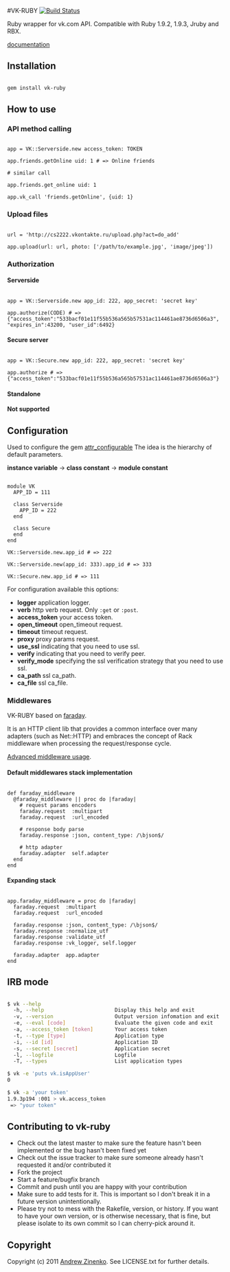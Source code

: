 #VK-RUBY [![Build Status](https://secure.travis-ci.org/zinenko/vk-ruby.png)](http://travis-ci.org/zinenko/vk-ruby)

Ruby wrapper for vk.com API. Compatible with Ruby 1.9.2, 1.9.3, Jruby and RBX.

[documentation](http://rubydoc.info/github/zinenko/vk-ruby/master/frames)

## Installation

```.bash

gem install vk-ruby
```

## How to use

### API method calling

```.ruby

app = VK::Serverside.new access_token: TOKEN

app.friends.getOnline uid: 1 # => Online friends

# similar call

app.friends.get_online uid: 1

app.vk_call 'friends.getOnline', {uid: 1}

```

### Upload files

```.ruby

url = 'http://cs2222.vkontakte.ru/upload.php?act=do_add'

app.upload(url: url, photo: ['/path/to/example.jpg', 'image/jpeg'])
```

### Authorization

#### Serverside

```.ruby

app = VK::Serverside.new app_id: 222, app_secret: 'secret key'

app.authorize(CODE) # => {"access_token":"533bacf01e11f55b536a565b57531ac114461ae8736d6506a3", "expires_in":43200, "user_id":6492}
```

#### Secure server

```.ruby

app = VK::Secure.new app_id: 222, app_secret: 'secret key'

app.authorize # => {"access_token":"533bacf01e11f55b536a565b57531ac114461ae8736d6506a3"}
```

#### Standalone

__Not supported__

## Configuration

Used to configure the gem [attr_configurable](https://github.com/zinenko/attr_configurable)
The idea is the hierarchy of default parameters.

__instance variable__ -> __class constant__ -> __module constant__

```.ruby

module VK
  APP_ID = 111

  class Serverside
    APP_ID = 222
  end

  class Secure
  end
end

VK::Serverside.new.app_id # => 222

VK::Serverside.new(app_id: 333).app_id # => 333

VK::Secure.new.app_id # => 111
```

For configuration available this options:

* __logger__ application logger.
* __verb__ http verb request. Only `:get` or `:post`.
* __access_token__ your access token.
* __open_timeout__  open_timeout request.
* __timeout__ timeout request.
* __proxy__ proxy params request.
* __use_ssl__ indicating that you need to use ssl.
* __verify__ indicating that you need to verify peer.
* __verify_mode__ specifying the ssl verification strategy that you need to use ssl.
* __ca_path__ ssl ca_path.
* __ca_file__ ssl ca_file.

### Middlewares

VK-RUBY based on [faraday](https://github.com/technoweenie/faraday).

It is an HTTP client lib that provides a common interface over many adapters (such as Net::HTTP) and embraces the concept of Rack middleware when processing the request/response cycle.

[Advanced middleware usage](https://github.com/technoweenie/faraday#advanced-middleware-usage).

#### Default middlewares stack implementation

```.ruby

def faraday_middleware
  @faraday_middleware || proc do |faraday|
    # request params encoders
    faraday.request  :multipart
    faraday.request  :url_encoded

    # response body parse
    faraday.response :json, content_type: /\bjson$/

    # http adapter
    faraday.adapter  self.adapter
  end
end
```



#### Expanding stack

```.ruby

app.faraday_middleware = proc do |faraday|
  faraday.request  :multipart
  faraday.request  :url_encoded

  faraday.response :json, content_type: /\bjson$/
  faraday.response :normalize_utf
  faraday.response :validate_utf
  faraday.response :vk_logger, self.logger

  faraday.adapter  app.adapter
end
```

## IRB mode

```.bash

$ vk --help
  -h, --help                       Display this help and exit
  -v, --version                    Output version infomation and exit
  -e, --eval [code]                Evaluate the given code and exit
  -a, --access_token [token]       Your access token
  -t, --type [type]                Application type
  -i, --id [id]                    Application ID
  -s, --secret [secret]            Application secret
  -l, --logfile                    Logfile
  -T, --types                      List application types

$ vk -e 'puts vk.isAppUser'
0

$ vk -a 'your token'
1.9.3p194 :001 > vk.access_token
 => "your token"

```

## Contributing to vk-ruby

* Check out the latest master to make sure the feature hasn't been implemented or the bug hasn't been fixed yet
* Check out the issue tracker to make sure someone already hasn't requested it and/or contributed it
* Fork the project
* Start a feature/bugfix branch
* Commit and push until you are happy with your contribution
* Make sure to add tests for it. This is important so I don't break it in a future version unintentionally.
* Please try not to mess with the Rakefile, version, or history. If you want to have your own version, or is otherwise necessary, that is fine, but please isolate to its own commit so I can cherry-pick around it.

## Copyright

Copyright (c) 2011 [Andrew Zinenko](http://izinenko.ru). See LICENSE.txt for further details.